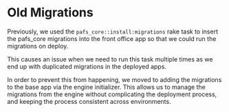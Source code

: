 # Old Migrations

Previously, we used the `pafs_core::install:migrations` rake task to insert the
pafs_core migrations into the front office app so that we could run the
migrations on deploy.

This causes an issue when we need to run this task multiple times as we end up
with duplicated migrations in the deployed apps.

In order to prevent this from happening, we moved to adding the migrations to
the base app via the engine initializer. This allows us to manage the
migrations from the engine without complicating the deployment process, and
keeping the process consistent across environments.
